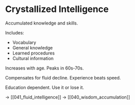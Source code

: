 # Crystallized Intelligence

Accumulated knowledge and skills.

Includes:
- Vocabulary
- General knowledge
- Learned procedures
- Cultural information

Increases with age.
Peaks in 60s-70s.

Compensates for fluid decline.
Experience beats speed.

Education dependent.
Use it or lose it.

→ [[041_fluid_intelligence]]
→ [[040_wisdom_accumulation]]